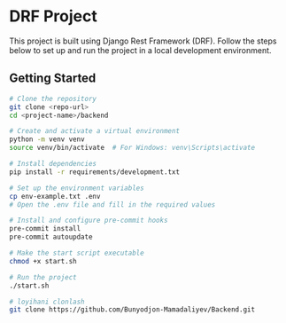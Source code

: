 # DRF Project

This project is built using Django Rest Framework (DRF). Follow the steps below to set up and run the project in a local development environment.

## Getting Started

```bash
# Clone the repository
git clone <repo-url>
cd <project-name>/backend

# Create and activate a virtual environment
python -m venv venv
source venv/bin/activate  # For Windows: venv\Scripts\activate

# Install dependencies
pip install -r requirements/development.txt

# Set up the environment variables
cp env-example.txt .env
# Open the .env file and fill in the required values

# Install and configure pre-commit hooks
pre-commit install
pre-commit autoupdate

# Make the start script executable
chmod +x start.sh

# Run the project
./start.sh

# loyihani clonlash
git clone https://github.com/Bunyodjon-Mamadaliyev/Backend.git